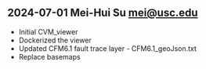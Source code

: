 ## 2024-07-01 Mei-Hui Su <mei@usc.edu>
* Initial CVM_viewer
* Dockerized the viewer  
* Updated CFM6.1 fault trace layer - CFM6.1_geoJson.txt
* Replace basemaps
